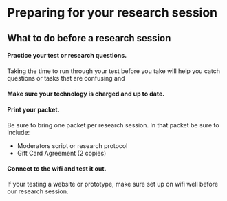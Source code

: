 # Preparing for your research session

## What to do before a research session

#### Practice your test or research questions.

Taking the time to run through your test before you take will help you catch questions or tasks that are confusing and

#### Make sure your technology is charged and up to date.

#### Print your packet.

Be sure to bring one packet per research session. In that packet be sure to include:

* Moderators script or research protocol
* Gift Card Agreement (2 copies)

#### Connect to the wifi and test it out.

If your testing a website or prototype, make sure set up on wifi well before our research session.


